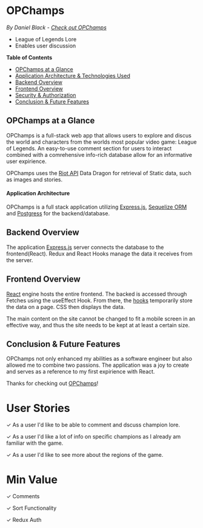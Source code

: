 
# OPChamps
*By Daniel Black - [Check out OPChamps](https://opchamps.herokuapp.com/home)*
- League of Legends Lore
- Enables user discussion

**Table of Contents**

* [OPChamps at a Glance](#WhatsInTheSauce-at-a-glance)
* [Application Architecture & Technologies Used](#application-architecture)
* [Backend Overview](#backend-overview)
* [Frontend Overview](#frontend-overview)
* [Security & Authorization](#security-&-authorization)
* [Conclusion & Future Features](#conclusion-&-future-features)

## OPChamps at a Glance
OPChamps is a full-stack web app that allows users to explore and discus the world and characters from the worlds most popular video game: League of Legends. An easy-to-use comment section for users to interact combined with a comrehensive info-rich database allow for an informative user expirience.

OPChamps uses the [Riot API](https://developer.riotgames.com/) Data Dragon for retrieval of Static data, such as images and stories. 

#### Application Architecture
OPChamps is a full stack application utilizing [Express.js](https://expressjs.com/), [Sequelize ORM](https://sequelize.org/) and [Postgress](https://www.postgresql.org/) for the backend/database.

## Backend Overview
The application [Express.js](https://expressjs.com/) server connects the database to the frontend(React). Redux and React Hooks manage the data it receives from the server. 


## Frontend Overview

[React](https://reactjs.org/) engine hosts the entire frontend. The backed is accessed through Fetches using the useEffect Hook.  From there, the
[hooks](https://reactjs.org/docs/hooks-intro.html) temporarily store the data on a page. CSS then displays the data.

The main content on the site cannot be changed to fit a mobile screen in an effective way, and thus the site needs to be kept at at least a certain size.


## Conclusion & Future Features

OPChamps not only enhanced my abilities as a software engineer but also allowed me to combine two passions. The application was a joy to create and serves as a reference to my first expirience with React. 


Thanks for checking out [OPChamps](https://OPChamps.herokuapp.com/home)!

# User Stories

&check; As a user I'd like to be able to comment and dscuss champion lore.

&check; As a user I'd like a lot of info on specific champions as I already am familiar with the game.

&check; As a user I'd like to see more about the regions of the game.

# Min Value 
&check; Comments

&check; Sort Functionality 

&check; Redux Auth
